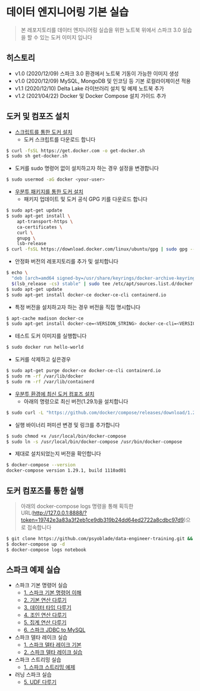 # 데이터 엔지니어링 기본 실습
> 본 레포지토리를 데이터 엔지니어링 실습을 위한 노트북 위에서 스파크 3.0 실습을 할 수 있는 도커 이미지 입니다


## 히스토리
* v1.0 (2020/12/09) 스파크 3.0 환경에서 노트북 기동이 가능한 이미지 생성
* v1.0 (2020/12/09) MySQL, MongoDB 및 인코딩 등 기본 로컬라이제이션 적용
* v1.1 (2020/12/10) Delta Lake 라이브러리 설치 및 예제 노트북 추가
* v1.2 (2021/04/22) Docker 및 Docker Compose 설치 가이드 추가


## 도커 및 컴포즈 설치
* [스크립트를 통한 도커 설치](https://docs.docker.com/engine/install/ubuntu/#install-using-the-convenience-script)
  - 도커 스크립트를 다운로드 합니다
```bash
$ curl -fsSL https://get.docker.com -o get-docker.sh
$ sudo sh get-docker.sh
```
  - 도커를 sudo 명령어 없이 설치하고자 하는 경우 설정을 변경합니다 
```bash
$ sudo usermod -aG docker <your-user>
```
* [우분투 패키지를 통한 도커 설치](https://docs.docker.com/engine/install/ubuntu/)
  - 패키지 업데이트 및 도커 공식 GPG 키를 다운로드 합니다
```bash
$ sudo apt-get update
$ sudo apt-get install \
    apt-transport-https \
    ca-certificates \
    curl \
    gnupg \
    lsb-release
$ curl -fsSL https://download.docker.com/linux/ubuntu/gpg | sudo gpg --dearmor -o /usr/share/keyrings/docker-archive-keyring.gpg
```
  - 안정화 버전의 레포지토리를 추가 및 설치합니다
```bash
$ echo \
  "deb [arch=amd64 signed-by=/usr/share/keyrings/docker-archive-keyring.gpg] https://download.docker.com/linux/ubuntu \
  $(lsb_release -cs) stable" | sudo tee /etc/apt/sources.list.d/docker.list > /dev/null
$ sudo apt-get update
$ sudo apt-get install docker-ce docker-ce-cli containerd.io
```
  - 특정 버전을 설치하고자 하는 경우 버전을 직접 명시합니다
```bash
$ apt-cache madison docker-ce
$ sudo apt-get install docker-ce=<VERSION_STRING> docker-ce-cli=<VERSION_STRING> containerd.io
```
  - 테스트 도커 이미지를 실행합니다
```bash
$ sudo docker run hello-world
```
  - 도커를 삭제하고 싶은경우
```bash
$ sudo apt-get purge docker-ce docker-ce-cli containerd.io
$ sudo rm -rf /var/lib/docker
$ sudo rm -rf /var/lib/containerd
```
* [우분투 환경에 최신 도커 컴포즈 설치](https://docs.docker.com/compose/install/#install-compose-on-linux-systems)
  - 아래의 명령으로 최신 버전(1.29.1)을 설치합니다
```bash
$ sudo curl -L "https://github.com/docker/compose/releases/download/1.29.1/docker-compose-$(uname -s)-$(uname -m)" -o /usr/local/bin/docker-compose
```
  - 실행 바이너리 퍼미션 변경 및 링크를 추가합니다
```bash
$ sudo chmod +x /usr/local/bin/docker-compose
$ sudo ln -s /usr/local/bin/docker-compose /usr/bin/docker-compose
```
  - 제대로 설치되었는지 버전을 확인합니다
```bash
$ docker-compose --version
docker-compose version 1.29.1, build 1110ad01
```


## 도커 컴포즈를 통한 실행
> 아래의 docker-compose logs 명령을 통해 획득한 URL(http://127.0.0.1:8888/?token=19742e3a83a3f2eb1ce9db319b24dd64ed2722a8cdbc97d9)으로 접속합니다
```bash
$ git clone https://github.com/psyoblade/data-engineer-training.git && cd data-engineer-training
$ docker-compose up -d
$ docker-compose logs notebook
```

## 스파크 예제 실습
* 스파크 기본 명령어 실습
  - [1. 스파크 기본 명령어 이해](http://htmlpreview.github.io/?https://github.com/psyoblade/data-engineer-training/blob/master/spark/notebooks/html/pyspark-basic-1.html)
  - [2. 기본 연산 다루기](http://htmlpreview.github.io/?https://github.com/psyoblade/data-engineer-training/blob/master/spark/notebooks/html/pyspark-basic-2.html)
  - [3. 데이터 타입 다루기](http://htmlpreview.github.io/?https://github.com/psyoblade/data-engineer-training/blob/master/spark/notebooks/html/pyspark-basic-3.html)
  - [4. 조인 연산 다루기](http://htmlpreview.github.io/?https://github.com/psyoblade/data-engineer-training/blob/master/spark/notebooks/html/pyspark-basic-4.html)
  - [5. 집계 연산 다루기](http://htmlpreview.github.io/?https://github.com/psyoblade/data-engineer-training/blob/master/spark/notebooks/html/pyspark-basic-5.html)
  - [6. 스파크 JDBC to MySQL](http://htmlpreview.github.io/?https://github.com/psyoblade/data-engineer-training/blob/master/spark/notebooks/html/pyspark-basic-6.html)
* 스파크 델타 레이크 실습
  - [1. 스파크 델타 레이크 기본](http://htmlpreview.github.io/?https://github.com/psyoblade/data-engineer-training/blob/master/spark/notebooks/html/pyspark-delta-1.html)
  - [2. 스파크 델타 레이크 실습](http://htmlpreview.github.io/?https://github.com/psyoblade/data-engineer-training/blob/master/spark/notebooks/html/pyspark-delta-2.html)
* 스파크 스트리밍 실습
  - [1. 스파크 스트리밍 예제](http://htmlpreview.github.io/?https://github.com/psyoblade/data-engineer-training/blob/master/spark/notebooks/html/pyspark-stream-1.html)
* 러닝 스파크 실습
  - [5. UDF 다루기](http://htmlpreview.github.io/?https://github.com/psyoblade/data-engineer-training/blob/master/spark/notebooks/html/learning-spark-ch05.html)
